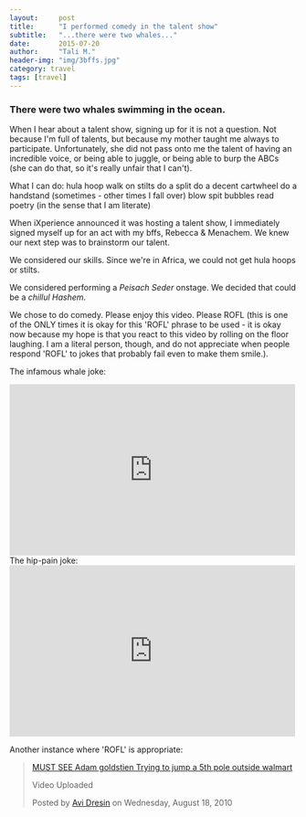 ```yaml
---
layout:     post
title:      "I performed comedy in the talent show"
subtitle:   "...there were two whales..."
date:       2015-07-20
author:     "Tali M."
header-img: "img/3bffs.jpg"
category: travel
tags: [travel]
---
```


<h3 class="section-heading">There were two whales swimming in the ocean.</h3>

When I hear about a talent show, signing up for it is not a question. Not because I'm full of talents, but because my mother taught me always to participate. Unfortunately, she did not pass onto me the talent of having an incredible voice, or being able to juggle, or being able to burp the ABCs (she can do that, so it's really unfair that I can't).

What I can do:
hula hoop
walk on stilts
do a split
do a decent cartwheel
do a handstand (sometimes - other times I fall over)
blow spit bubbles
read poetry (in the sense that I am literate)

When iXperience announced it was hosting a talent show, I immediately signed myself up for an act with my bffs, Rebecca & Menachem. We knew our next step was to brainstorm our talent.

We considered our skills.
Since we're in Africa, we could not get hula hoops or stilts.

We considered performing a <i>Peisach Seder</i> onstage. We decided that could be a <i>chillul Hashem</i>.

We chose to do comedy. Please enjoy this video. Please ROFL (this is one of the ONLY times it is okay for this 'ROFL' phrase to be used - it is okay now because my hope is that you react to this video by rolling on the floor laughing. I am a literal person, though, and do not appreciate when people respond 'ROFL' to jokes that probably fail even to make them smile.).

The infamous whale joke:
<iframe width="500" height="300" src="https://www.youtube.com/embed/KWbvE6u0gss" frameborder="0" allowfullscreen></iframe>
The hip-pain joke:
<iframe width="500" height="300" src="https://www.youtube.com/embed/0KK6CrPw9vE" frameborder="0" allowfullscreen></iframe>

Another instance where 'ROFL' is appropriate:
<div id="fb-root"></div><script>(function(d, s, id) {  var js, fjs = d.getElementsByTagName(s)[0];  if (d.getElementById(id)) return;  js = d.createElement(s); js.id = id;  js.src = "//connect.facebook.net/en_US/sdk.js#xfbml=1&version=v2.3";  fjs.parentNode.insertBefore(js, fjs);}(document, 'script', 'facebook-jssdk'));</script><div class="fb-video" data-allowfullscreen="1" data-href="/avi.dresin/videos/vb.1173237451/1566479879924/?type=1"><div class="fb-xfbml-parse-ignore"><blockquote cite="https://www.facebook.com/avi.dresin/videos/1566479879924/"><a href="https://www.facebook.com/avi.dresin/videos/1566479879924/">MUST SEE Adam goldstien Trying to jump a 5th pole outside walmart</a><p>Video Uploaded</p>Posted by <a href="https://www.facebook.com/avi.dresin">Avi Dresin</a> on Wednesday, August 18, 2010</blockquote></div></div>